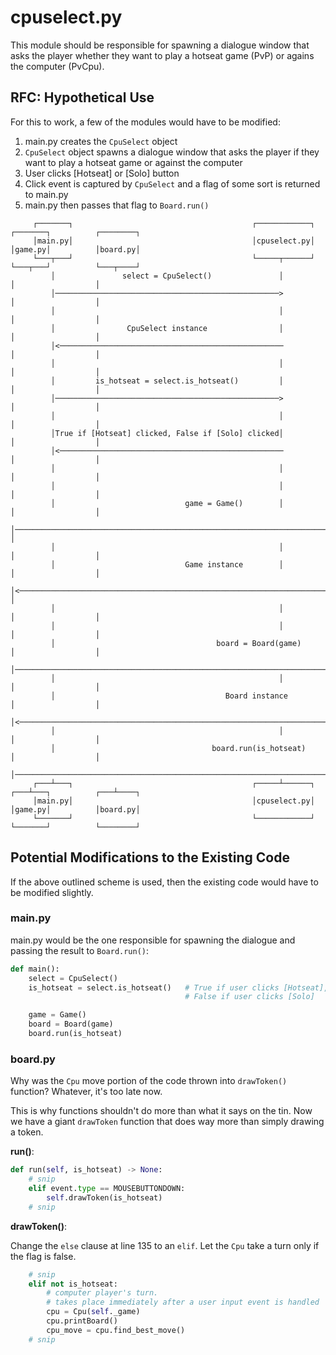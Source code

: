# cpuselect.py

This module should be responsible for spawning a dialogue window that asks the player whether they want to play a hotseat game (PvP) or agains the computer (PvCpu). 

## RFC: Hypothetical Use 

For this to work, a few of the modules would have to be modified: 

1. main.py creates the `CpuSelect` object
2. `CpuSelect` object spawns a dialogue window that asks the player if they want to play a hotseat game or against the computer 
3. User clicks [Hotseat] or [Solo] button 
4. Click event is captured by `CpuSelect` and a flag of some sort is returned to main.py 
5. main.py then passes that flag to `Board.run()` 

```
     ┌───────┐                                        ┌────────────┐          ┌───────┐          ┌────────┐
     │main.py│                                        │cpuselect.py│          │game.py│          │board.py│
     └───┬───┘                                        └─────┬──────┘          └───┬───┘          └───┬────┘
         │               select = CpuSelect()               │                     │                  │     
         │──────────────────────────────────────────────────>                     │                  │     
         │                                                  │                     │                  │     
         │                CpuSelect instance                │                     │                  │     
         │<──────────────────────────────────────────────────                     │                  │     
         │                                                  │                     │                  │     
         │         is_hotseat = select.is_hotseat()         │                     │                  │     
         │──────────────────────────────────────────────────>                     │                  │     
         │                                                  │                     │                  │     
         │True if [Hotseat] clicked, False if [Solo] clicked│                     │                  │     
         │<──────────────────────────────────────────────────                     │                  │     
         │                                                  │                     │                  │     
         │                                                  │                     │                  │     
         │                             game = Game()        │                     │                  │     
         │───────────────────────────────────────────────────────────────────────>│                  │     
         │                                                  │                     │                  │     
         │                             Game instance        │                     │                  │     
         │<───────────────────────────────────────────────────────────────────────│                  │     
         │                                                  │                     │                  │     
         │                                                  │                     │                  │     
         │                                    board = Board(game)                 │                  │     
         │───────────────────────────────────────────────────────────────────────────────────────────>     
         │                                                  │                     │                  │     
         │                                      Board instance                    │                  │     
         │<───────────────────────────────────────────────────────────────────────────────────────────     
         │                                                  │                     │                  │     
         │                                   board.run(is_hotseat)                │                  │     
         │───────────────────────────────────────────────────────────────────────────────────────────>     
     ┌───┴───┐                                        ┌─────┴──────┐          ┌───┴───┐          ┌───┴────┐
     │main.py│                                        │cpuselect.py│          │game.py│          │board.py│
     └───────┘                                        └────────────┘          └───────┘          └────────┘
```

## Potential Modifications to the Existing Code 

If the above outlined scheme is used, then the existing code would have to be modified slightly.

### main.py 

main.py would be the one responsible for spawning the dialogue and passing the result to `Board.run()`:

```python
def main():
    select = CpuSelect()
    is_hotseat = select.is_hotseat()   # True if user clicks [Hotseat], 
                                       # False if user clicks [Solo]

    game = Game()
    board = Board(game) 
    board.run(is_hotseat)
```

### board.py 

Why was the `Cpu` move portion of the code thrown into `drawToken()` function? Whatever, it's too late now. 

This is why functions shouldn't do more than what it says on the tin. Now we have a giant `drawToken` function that does way more than simply drawing a token. 

**run()**:

```python 
def run(self, is_hotseat) -> None: 
    # snip
    elif event.type == MOUSEBUTTONDOWN:
        self.drawToken(is_hotseat) 
    # snip
```

**drawToken()**:

Change the `else` clause at line 135 to an `elif`. Let the `Cpu` take a turn only if the flag is false.

```python 
    # snip
    elif not is_hotseat:
        # computer player's turn.
        # takes place immediately after a user input event is handled
        cpu = Cpu(self._game)
        cpu.printBoard()
        cpu_move = cpu.find_best_move()
    # snip

```

